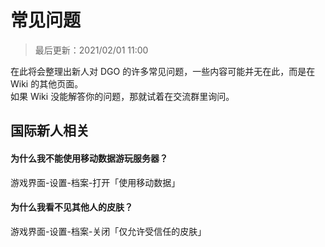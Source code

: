 <!-- notice/about -->

# 常见问题

> 最后更新：2021/02/01 11:00

在此将会整理出新人对 DGO 的许多常见问题，一些内容可能并无在此，而是在 Wiki 的其他页面。</br>
如果 Wiki 没能解答你的问题，那就试着在交流群里询问。



## 国际新人相关

#### 为什么我不能使用移动数据游玩服务器？

游戏界面-设置-档案-打开「使用移动数据」

#### 为什么我看不见其他人的皮肤？

游戏界面-设置-档案-关闭「仅允许受信任的皮肤」